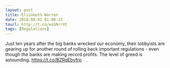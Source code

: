 ```yaml
---
layout: post
title: Elizabeth Warren
date: 2018-08-02 01:00:22
tourl: http://t.co/wsbNrrUt
tags: [Regulations]
---
```

Just ten years after the big banks wrecked our economy, their lobbyists are gearing up for another round of rolling back important regulations - even though the banks are making record profits. The level of greed is astounding.  https://t.co/BZRqEbyfrp